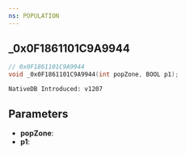 ```yaml
---
ns: POPULATION
---
```

## _0x0F1861101C9A9944

```c
// 0x0F1861101C9A9944
void _0x0F1861101C9A9944(int popZone, BOOL p1);
```

```
NativeDB Introduced: v1207
```

## Parameters
* **popZone**:
* **p1**:
